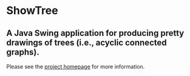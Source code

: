 # ShowTree #
## A Java Swing application for producing pretty drawings of trees (i.e., acyclic connected graphs). ##

Please see the [project homepage](http://ymasory.github.com/ShowTree/) for more information.